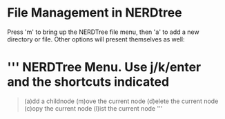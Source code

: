 # File Management in NERDtree

Press 'm' to bring up the NERDTree file menu, then 'a' to add a new directory or file.  Other options will present themselves as well:

'''
NERDTree Menu. Use j/k/enter and the shortcuts indicated
==========================================================
> (a)dd a childnode
  (m)ove the current node
  (d)elete the current node
  (c)opy the current node
  (l)ist the current node
'''
